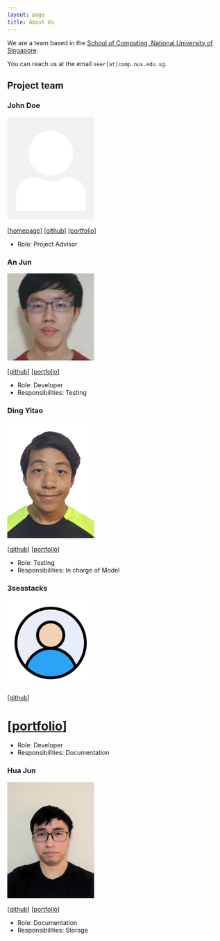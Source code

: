```yaml
---
layout: page
title: About Us
---
```


We are a team based in the [School of Computing, National University of Singapore](https://www.comp.nus.edu.sg).

You can reach us at the email `seer[at]comp.nus.edu.sg`.

## Project team

### John Doe

<img src="images/johndoe.png" width="200px">

[[homepage](http://www.comp.nus.edu.sg/~damithch)]
[[github](https://github.com/johndoe)]
[[portfolio](team/johndoe.md)]

* Role: Project Advisor

### An Jun

<img src="images/limanjun99.png" width="200px">

[[github](http://github.com/limanjun99)]
[[portfolio](team/limanjun99.md)]

* Role: Developer
* Responsibilities: Testing

### Ding Yitao

<img src="images/yitao36.png" width="200px">

[[github](http://github.com/yitao36)] [[portfolio](team/yitao36.md)]

* Role: Testing
* Responsibilities: In charge of Model

### 3seastacks

<img src="images/3seastacks.png" width="200px">

[[github](http://github.com/3seastacks)]
# [[portfolio](team/3seastacks.md)]

* Role: Developer
* Responsibilities: Documentation

### Hua Jun

<img src="images/huajun07.png" width="200px">

[[github](http://github.com/huajun07)]
[[portfolio](team/huajun07.md)]

* Role: Documentation
* Responsibilities: Storage
